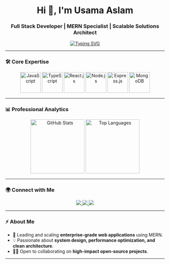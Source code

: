 <!-- 🚀 Professional GitHub Profile README for Usama Aslam -->

<h1 align="center">Hi 👋, I'm Usama Aslam</h1>
<h3 align="center">Full Stack Developer | MERN Specialist | Scalable Solutions Architect</h3>

<p align="center">
  <a href="https://github.com/usama940">
    <img src="https://readme-typing-svg.herokuapp.com?font=Fira+Code&weight=600&size=22&duration=3000&pause=1000&color=2E8B57&center=true&vCenter=true&width=600&lines=Senior+Full+Stack+Developer;MERN+Stack+Expert;Cloud-Native+Solutions;Mentor+%7C+Open+Source+Contributor" alt="Typing SVG" />
  </a>
</p>

---

### 🛠 Core Expertise  

<p align="center ">
  <img src="https://skillicons.dev/icons?i=js&theme=dark" width="65" title="JavaScript"/>
  <img src="https://skillicons.dev/icons?i=ts&theme=dark" width="65" title="TypeScript"/>
  <img src="https://skillicons.dev/icons?i=react&theme=dark" width="65" title="React.js"/>
  <img src="https://skillicons.dev/icons?i=nodejs&theme=dark" width="65" title="Node.js"/>
  <img src="https://skillicons.dev/icons?i=express&theme=dark" width="65" title="Express.js"/>
  <img src="https://skillicons.dev/icons?i=mongodb&theme=dark" width="65" title="MongoDB"/>
</p>


---

### 📊 Professional Analytics  

<p align="center">
  <img height="170" src="https://github-readme-stats.vercel.app/api?username=usama940&show_icons=true&theme=tokyonight&count_private=true&hide_border=true" alt="GitHub Stats"/>
  <img height="170" src="https://github-readme-stats.vercel.app/api/top-langs/?username=usama940&layout=compact&theme=tokyonight&hide_border=true" alt="Top Languages"/>
</p>

---

### 🌍 Connect with Me  

<p align="center">
  <a href="https://www.linkedin.com/in/usamaaslam-pakistan/" target="_blank">
    <img src="https://img.shields.io/badge/LinkedIn-0A66C2?style=for-the-badge&logo=linkedin&logoColor=white"/>
  </a>
  <a href="mailto:usama24.2r@gmail.com">
    <img src="https://img.shields.io/badge/Email-D14836?style=for-the-badge&logo=gmail&logoColor=white"/>
  </a>
  <a href="https://github.com/usama940">
    <img src="https://img.shields.io/badge/GitHub-171515?style=for-the-badge&logo=github&logoColor=white"/>
  </a>
</p>

---

### ⚡ About Me  

- 🔭 Leading and scaling **enterprise-grade web applications** using MERN.  
- 💡 Passionate about **system design, performance optimization, and clean architecture**.  
- 🧑‍💻 Open to collaborating on **high-impact open-source projects**.  

---
